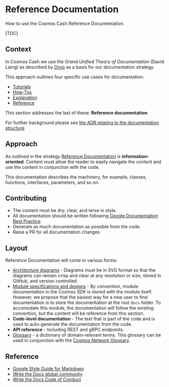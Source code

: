 # Reference Documentation

How to use the Cosmos Cash Reference Documentation.

[TOC]



## Context

In Cosmos Cash we use the  *Grand Unified Theory of Documentation* (David Laing) as described by [Divio](https://documentation.divio.com/) as a basis for our documentation strategy.

This approach outlines four specific use cases for documentation:

* [Tutorials](../Tutorials/README.md)
* [How-Tos](../How-To/README.md)
* [Explanation](./Explanation/README.md)
* [Reference](./README.md)

This section addresses the last of these: **Reference documentation**. 

For further background please see [the ADR relating to the documentation structure](./ADR/adr-002-docs-structure.md). 

## Approach

As outlined in the strategy [Reference Documentation](https://documentation.divio.com/reference/) is **information-oriented**. Content must allow the reader to easily navigate the content and use the content in conjunction with the code.

This documentation describes the machinery, for example, classes, functions, interfaces, parameters, and so on.


## Contributing

* The content must be dry, clear, and terse in style.
* All documentation should be written following [Google Documentation Best Practice](https://google.github.io/styleguide/docguide/best_practices.html)
* Generate as much documentation as possible from the code.
* Raise a PR for all documentation changes

## Layout

Reference Documentation will come in various forms:

* [Architecture diagrams](./architecture) - Diagrams must be in SVG format so that the diagrams can remain crisp and clear at any resolution or size, stored in GitHub, and version controlled. 
* [Module specifications and designs](./MODULES.md) - By convention, module documentation in the Cosmos SDK is stored with the module itself. However, we propose that the easiest way for a new user to find documentation is to store the documentation at the root `docs` folder. To accomodate this module, the documentation will follow the existing convention, but the content will be reference from this section.
* **Code-level documentation** - The text that is part of the code and is used to auto-generate the documentation from the code.
* **API reference** - Including REST and gRPC endpoints.
* [Glossary](,.GLOSSARY.md) - a dictionary of domain-relevant terms. This glossary can be used in conjunction with the [Cosmos Network Glossary](https://v1.cosmos.network/glossary).


## Reference

- [Google Style Guide for Markdown](https://github.com/google/styleguide/blob/gh-pages/docguide/style.md)
- [Write the Docs global community](https://www.writethedocs.org/)
- [Write the Docs Code of Conduct](https://www.writethedocs.org/code-of-conduct/#the-principles)
